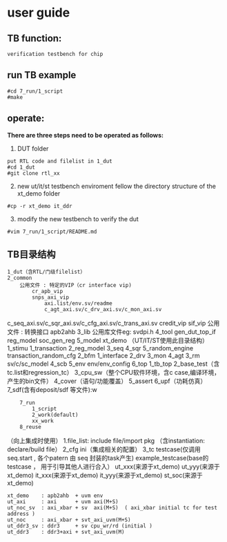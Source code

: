  # user guide
 ## TB function:
    verification testbench for chip

 ## run TB example
    
	#cd 7_run/1_script
	#make
     
 ## operate:  
 **There are three steps need to be operated as follows:**
    
   1. DUT folder

    put RTL code and filelist in 1_dut
    #cd 1_dut
	#git clone rtl_xx
    
   2. new ut/it/st testbench enviroment fellow the directory structure of the xt_demo folder
    
	#cp -r xt_demo it_ddr


   3. modify the new testbench to verify the dut

    #vim 7_run/1_script/README.md


## TB目录结构
	1_dut（含RTL/门级filelist）
	2_common
		公用文件 : 特定的VIP（cr interface vip)
			cr_apb_vip
			snps_axi_vip
				axi.list/env.sv/readme
				c_agt_axi.sv/c_drv_axi.sv/c_mon_axi.sv
c_seq_axi.sv/c_sqr_axi.sv/c_cfg_axi.sv/c_trans_axi.sv
			credit_vip
			sif_vip
		公用文件 : 转换接口 apb2ahb
	3_lib
		公用库文件eg: svdpi.h
	4_tool
		gen_dut_top_if
		reg_model
		soc_gen_reg
	5_model
	xt_demo
（UT/IT/ST使用此目录结构）
		1_stimu
			1_transaction
			2_reg_model
			3_seq
			4_sqr
			5_random_engine
				transaction_random_cfg
		2_bfm
			1_interface
			2_drv
			3_mon
			4_agt
		3_rm
			sv/c/sc_model
		4_scb
		5_env
			env/env_config
		6_top
			1_tb_top
			2_base_test（含tc.list和regression_tc）
			3_cpu_sw（整个CPU软件环境，含c case,编译环境，产生的bin文件）
			4_cover（语句/功能覆盖）
			5_assert
			6_upf（功耗仿真）
			7_sdf(含有deposit/sdf 等文件):w

		7_run
			1_script
			2_work(default)
			xx_work
		8_reuse
（向上集成时使用）
			1.file_list: include file/import pkg （含instantiation:  declare/build file）
			2_cfg
				ini（集成相关的配置）
			3_tc
				testcase(仅调用seq.start , 各个patern 由 seq 封装的task产生)
				example_testcase(base的testcase ， 用于引导其他人进行合入）
	ut_xxx(来源于xt_demo)
	ut_yyy(来源于xt_demo)
	it_xxx(来源于xt_demo)
	it_yyy(来源于xt_demo)
	st_soc(来源于xt_demo)

	xt_demo    : apb2ahb  + uvm env
	ut_axi     : axi      + uvm axi(M+S)  
	ut_noc_sv  : axi_xbar + sv  axi(M+S)  ( axi_xbar initial tc for test address )
	ut_noc     : axi_xbar + svt_axi_uvm(M+S)
    ut_ddr3_sv : ddr3     + sv cpu_wr/rd (initial )
    ut_ddr3    : ddr3+axi + svt_axi_uvm(M) 

